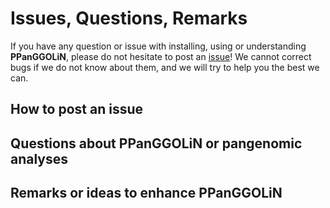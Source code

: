 # Issues, Questions, Remarks
If you have any question or issue with installing,
using or understanding **PPanGGOLiN**, please do not hesitate to post an [issue](https://github.com/labgem/PPanGGOLiN/issues/new/choose)!
We cannot correct bugs if we do not know about them, and we will try to help you the best we can.

## How to post an issue

## Questions about PPanGGOLiN or pangenomic analyses

## Remarks or ideas to enhance PPanGGOLiN